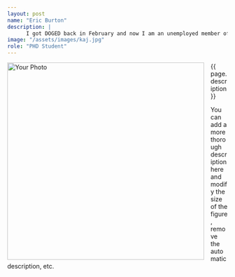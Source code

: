 ```yaml
---
layout: post
name: "Eric Burton"
description: |
      I got DOGED back in February and now I am an unemployed member of the Crustal Deformation. am a geophysicist who works primarily with geodetic data and numerical and analytical modeling to investigate active deformation of the lithosphere. In particular, I study how deformation within plate boundary zones is accommodated by faulting and folding in the crust and viscous flow in the lower crust and upper mantle.
image: "/assets/images/kaj.jpg"
role: "PHD Student"
---
```


<img src="{{ page.image }}" alt="Your Photo" width="450" style="float:left; margin-right:15px;">

{{ page.description}}

You can add a more thorough description here and modify the size of the figure, remove the automatic description, etc.